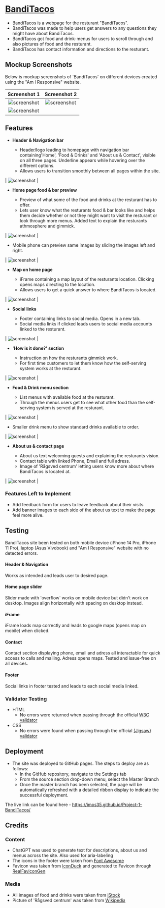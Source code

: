# [BandiTacos](https://imos35.github.io/Project-1-BandiTacos/ "Click to view the deployed site")

- BandiTacos is a webpage for the resturant "BandiTacos".
- BandiTacos was made to help users get answers to any questions they might have about BandiTacos.
- BandiTacos got food and drink-menus for users to scroll through and also pictures of food and the resturant.
- BandiTacos has contact information and directions to the resturant.

## Mockup Screenshots

Below is mockup screenshots of 'BandiTacos' on different devices created using the "Am I Responsive" website.

| Screenshot 1 | Screenshot 2 |
| :---: | :---: |
| ![screenshot](documentation/mockups/mockup1.png) | ![screenshot](documentation/mockups/mockup2.png) |
| ![screenshot](documentation/mockups/mockup3.png) |

## Features

- __Header & Navigation bar__

  - Header/logo leading to homepage with navigation bar containing'Home', 'Food & Drinks' and 'About us & Contact', visible on all three pages. Underline appears while hovering over the different options.
  - Allows users to transition smoothly between all pages within the site. 

| ![screenshot](documentation/screenshots/headerscreenshot.png) |

- __Home page food & bar preview__

  - Preview of what some of the food and drinks at the resturant has to offer.
  - Lets user know what the resturants food & bar looks like and helps them decide whether or not they might want to visit the resturant or look through more menus. Added text to explain the resturants athmosphere and gimmick.

| ![screenshot](documentation/screenshots/foodpreviewscreenshot.png) |

  - Mobile phone can preview same images by sliding the images left and right.

| ![screenshot](documentation/screenshots/sliderscreenshot.png) |

- __Map on home page__

  - iFrame containing a map layout of the resturants location. Clicking opens maps directing to the location.
  - Allows users to get a quick answer to where BandiTacos is located.

| ![screenshot](documentation/screenshots/mapscreenshot.png) |

- __Social links__

  - Footer containing links to social media. Opens in a new tab.
  - Social media links if clicked leads users to social media accounts linked to the resturant.

| ![screenshot](documentation/screenshots/socialscreenshot.png) |

- __'How is it done?' section__

  - Instruction on how the resturants gimmick work.
  - For first time customers to let them know how the self-serving system works at the resturant.

| ![screenshot](documentation/screenshots/howtoscreenshot.png) |

- __Food & Drink menu section__

  - List menus with available food at the resturant.
  - Through the menus users get to see what other food than the self-serving system is served at the resturant.

| ![screenshot](documentation/screenshots/menuscreenshot.png) |

- Smaller drink menu to show standard drinks available to order.

| ![screenshot](documentation/screenshots/drinkscreenshot.png) |

- __About us & contact page__

  - About us text welcoming guests and explaining the resturants vision.
  - Contact table with linked Phone, Email and full adress.
  - Image of 'Rågsved centrum' letting users know more about where BandiTacos is located at.


| ![screenshot](documentation/screenshots/contactscreenshot.png) |

### Features Left to Implement

- Add feedback form for users to leave feedback about their visits
- Add banner images to each side of the about us text to make the page feel more alive.

## Testing 

BandiTacos site been tested on both mobile device (iPhone 14 Pro, iPhone 11 Pro), laptop (Asus Vivobook) and "Am I Responsive" website with no detected errors.

#### Header & Navigation

Works as intended and leads user to desired page.

#### Home page slider

Slider made with 'overflow' works on mobile device but didn't work on desktop. Images align horizontally with spacing on desktop instead.

#### iFrame

iFrame loads map correctly and leads to google maps (opens map on mobile) when clicked.

#### Contact

Contact section displaying phone, email and adress all interactable for quick access to calls and mailing. Adress opens maps. Tested and issue-free on all devices.

#### Footer

Social links in footer tested and leads to each social media linked.


### Validator Testing 

- HTML
  - No errors were returned when passing through the official [W3C validator](https://validator.w3.org/nu/?doc=https%3A%2F%2Fcode-institute-org.github.io%2Flove-running-2.0%2Findex.html)
- CSS
  - No errors were found when passing through the official [(Jigsaw) validator](https://jigsaw.w3.org/css-validator/validator?uri=https%3A%2F%2Fvalidator.w3.org%2Fnu%2F%3Fdoc%3Dhttps%253A%252F%252Fcode-institute-org.github.io%252Flove-running-2.0%252Findex.html&profile=css3svg&usermedium=all&warning=1&vextwarning=&lang=en#css)

## Deployment

- The site was deployed to GitHub pages. The steps to deploy are as follows: 
  - In the GitHub repository, navigate to the Settings tab 
  - From the source section drop-down menu, select the Master Branch
  - Once the master branch has been selected, the page will be automatically refreshed with a detailed ribbon display to indicate the successful deployment. 

The live link can be found here - https://imos35.github.io/Project-1-BandiTacos/

## Credits

### Content 

- ChatGPT was used to generate text for descriptions, about us and menus across the site. Also used for aria-labeling
- The icons in the footer were taken from [Font Awesome](https://fontawesome.com/)
- Favicon was taken from [IconDuck](https://iconduck.com/emojis/44364/taco) and generated to Favicon through [RealFaviconGen](https://realfavicongenerator.net)

### Media

- All images of food and drinks were taken from [iStock](https://www.istockphoto.com/se)
- Picture of 'Rågsved centrum' was taken from [Wikipedia](https://sv.wikipedia.org/wiki/Rågsved)